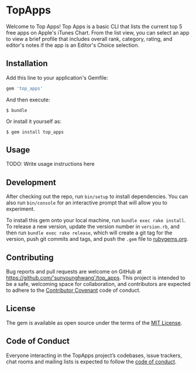 # TopApps

Welcome to Top Apps! Top Apps is a basic CLI that lists the current top 5 free apps on Apple's iTunes Chart.
From the list view, you can select an app to view a brief profile that includes overall rank, category, rating, and editor's notes if the app is an Editor's Choice selection.

## Installation

Add this line to your application's Gemfile:

```ruby
gem 'top_apps'
```

And then execute:

    $ bundle

Or install it yourself as:

    $ gem install top_apps

## Usage

TODO: Write usage instructions here

## Development

After checking out the repo, run `bin/setup` to install dependencies. You can also run `bin/console` for an interactive prompt that will allow you to experiment.

To install this gem onto your local machine, run `bundle exec rake install`. To release a new version, update the version number in `version.rb`, and then run `bundle exec rake release`, which will create a git tag for the version, push git commits and tags, and push the `.gem` file to [rubygems.org](https://rubygems.org).

## Contributing

Bug reports and pull requests are welcome on GitHub at https://github.com/'sunyounghwang'/top_apps. This project is intended to be a safe, welcoming space for collaboration, and contributors are expected to adhere to the [Contributor Covenant](http://contributor-covenant.org) code of conduct.

## License

The gem is available as open source under the terms of the [MIT License](https://opensource.org/licenses/MIT).

## Code of Conduct

Everyone interacting in the TopApps project’s codebases, issue trackers, chat rooms and mailing lists is expected to follow the [code of conduct](https://github.com/'sunyounghwang'/top_apps/blob/master/CODE_OF_CONDUCT.md).
